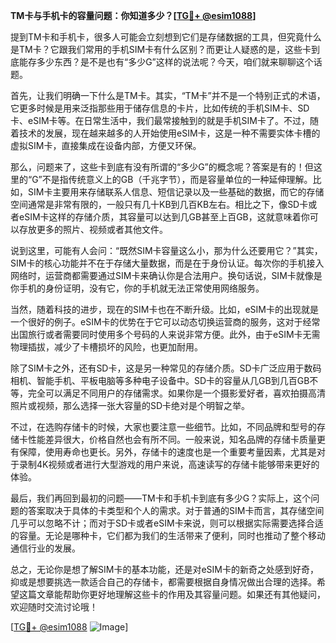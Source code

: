**TM卡与手机卡的容量问题：你知道多少？[[TG💪+ @esim1088](https://t.me/s/esim1088)]**

提到TM卡和手机卡，很多人可能会立刻想到它们是存储数据的工具，但究竟什么是TM卡？它跟我们常用的手机SIM卡有什么区别？而更让人疑惑的是，这些卡到底能存多少东西？是不是也有“多少G”这样的说法呢？今天，咱们就来聊聊这个话题。

首先，让我们明确一下什么是TM卡。其实，“TM卡”并不是一个特别正式的术语，它更多时候是用来泛指那些用于储存信息的卡片，比如传统的手机SIM卡、SD卡、eSIM卡等。在日常生活中，我们最常接触到的就是手机SIM卡了。不过，随着技术的发展，现在越来越多的人开始使用eSIM卡，这是一种不需要实体卡槽的虚拟SIM卡，直接集成在设备内部，方便又环保。

那么，问题来了，这些卡到底有没有所谓的“多少G”的概念呢？答案是有的！但这里的“G”不是指传统意义上的GB（千兆字节），而是容量单位的一种延伸理解。比如，SIM卡主要用来存储联系人信息、短信记录以及一些基础的数据，而它的存储空间通常是非常有限的，一般只有几十KB到几百KB左右。相比之下，像SD卡或者eSIM卡这样的存储介质，其容量可以达到几GB甚至上百GB，这就意味着你可以存放更多的照片、视频或者其他文件。

说到这里，可能有人会问：“既然SIM卡容量这么小，那为什么还要用它？”其实，SIM卡的核心功能并不在于存储大量数据，而是在于身份认证。每次你的手机接入网络时，运营商都需要通过SIM卡来确认你是合法用户。换句话说，SIM卡就像是你手机的身份证明，没有它，你的手机就无法正常使用网络服务。

当然，随着科技的进步，现在的SIM卡也在不断升级。比如，eSIM卡的出现就是一个很好的例子。eSIM卡的优势在于它可以动态切换运营商的服务，这对于经常出国旅行或者需要同时使用多个号码的人来说非常方便。此外，由于eSIM卡无需物理插拔，减少了卡槽损坏的风险，也更加耐用。

除了SIM卡之外，还有SD卡，这是另一种常见的存储介质。SD卡广泛应用于数码相机、智能手机、平板电脑等多种电子设备中。SD卡的容量从几GB到几百GB不等，完全可以满足不同用户的存储需求。如果你是一个摄影爱好者，喜欢拍摄高清照片或视频，那么选择一张大容量的SD卡绝对是个明智之举。

不过，在选购存储卡的时候，大家也要注意一些细节。比如，不同品牌和型号的存储卡性能差异很大，价格自然也会有所不同。一般来说，知名品牌的存储卡质量更有保障，使用寿命也更长。另外，存储卡的速度也是一个重要考量因素，尤其是对于录制4K视频或者进行大型游戏的用户来说，高速读写的存储卡能够带来更好的体验。

最后，我们再回到最初的问题——TM卡和手机卡到底有多少G？实际上，这个问题的答案取决于具体的卡类型和个人的需求。对于普通的SIM卡而言，其存储空间几乎可以忽略不计；而对于SD卡或者eSIM卡来说，则可以根据实际需要选择合适的容量。无论是哪种卡，它们都为我们的生活带来了便利，同时也推动了整个移动通信行业的发展。

总之，无论你是想了解SIM卡的基本功能，还是对eSIM卡的新奇之处感到好奇，抑或是想要挑选一款适合自己的存储卡，都需要根据自身情况做出合理的选择。希望这篇文章能帮助你更好地理解这些卡的作用及其容量问题。如果还有其他疑问，欢迎随时交流讨论哦！

[[TG💪+ @esim1088](https://t.me/s/esim1088) ![Image](https://i.postimg.cc/4NQfJmqS/Snipaste-2025-05-13-00-14-12.png)]